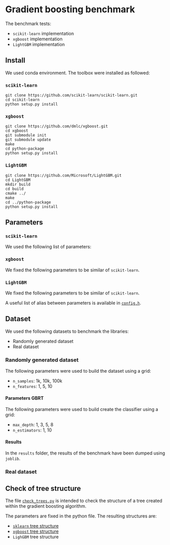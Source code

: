 # Gradient boosting benchmark

The benchmark tests:

* `scikit-learn` implementation
* `xgboost` implementation
* `LightGBM` implementation

## Install

We used conda environment. The toolbox were installed as followed:

### `scikit-learn`

```
git clone https://github.com/scikit-learn/scikit-learn.git
cd scikit-learn
python setup.py install
```

### `xgboost`

```
git clone https://github.com/dmlc/xgboost.git
cd xgboost
git submodule init
git submodule update
make
cd python-package
python setup.py install
```

### `LightGBM`

```
git clone https://github.com/Microsoft/LightGBM.git
cd LightGBM
mkdir build
cd build
cmake ../
make
cd ../python-package
python setup.py install
```

## Parameters

### `scikit-learn`

We used the following list of parameters:

### `xgboost`

We fixed the following parameters to be similar of `scikit-learn`.

### `LightGBM`

We fixed the following parameters to be similar of `scikit-learn`.

A useful list of alias between parameters is available in [`config.h`](https://github.com/Microsoft/LightGBM/blob/master/include/LightGBM/config.h#L316).

## Dataset

We used the following datasets to benchmark the libraries:

* Randomly generated dataset
* Real dataset

### Randomly generated dataset

The following parameters were used to build the dataset using a grid:

* `n_samples`: 1k, 10k, 100k
* `n_features`: 1, 5, 10

#### Parameters GBRT

The following parameters were used to build create the classifier using a grid:

* `max_depth`: 1, 3, 5, 8
* `n_estimators`: 1, 10

#### Results

In the `results` folder, the results of the benchmark have been dumped using `joblib`.

### Real dataset


## Check of tree structure

The file [`check_trees.py`](https://github.com/glemaitre/gbrt-benchmarks/blob/master/check_trees.py)
is intended to check the structure of a tree created within the gradient
boosting algorithm.

The parameters are fixed in the python file. The resulting structures are:

* [`sklearn` tree structure](https://github.com/glemaitre/gbrt-benchmarks/blob/master/results/sklearn_tree.png)
* [`xgboost` tree structure](https://github.com/glemaitre/gbrt-benchmarks/blob/master/results/xgboost_tree.pdf)
* `LighGBM` tree structure
